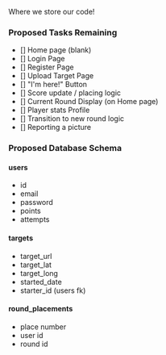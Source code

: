 Where we store our code!

### Proposed Tasks Remaining 

+ [] Home page (blank)
+ [] Login Page
+ [] Register Page
+ [] Upload Target Page
+ [] "I'm here!" Button
+ [] Score update / placing logic
+ [] Current Round Display (on Home page)
+ [] Player stats Profile
+ [] Transition to new round logic
+ [] Reporting a picture

### Proposed Database Schema

#### users
+ id 
+ email
+ password
+ points
+ attempts

#### targets
+ target_url
+ target_lat
+ target_long
+ started_date
+ starter_id (users fk)

#### round_placements
+ place number
+ user id
+ round id

